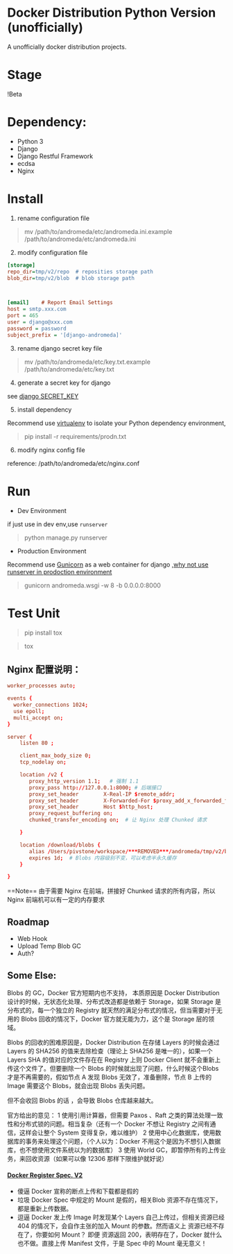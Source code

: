 
# Docker Distribution Python Version (unofficially) 

A unofficially docker distribution projects.

# Stage
!Beta

# Dependency:
* Python 3
* Django
* Django Restful Framework
* ecdsa
* Nginx


# Install

1. rename configuration file
 
> mv /path/to/andromeda/etc/andromeda.ini.example /path/to/andromeda/etc/andromeda.ini
 
 
2. modify configuration file

```ini
[storage]
repo_dir=tmp/v2/repo  # reposities storage path
blob_dir=tmp/v2/blob  # blob storage path



[email]    # Report Email Settings
host = smtp.xxx.com
port = 465
user = django@xxx.com
password = password
subject_prefix = '[django-andromeda]'
```

3. rename django secret key file

> mv /path/to/andromeda/etc/key.txt.example /path/to/andromeda/etc/key.txt
 
4. generate a secret key for django

see [django SECRET_KEY](https://docs.djangoproject.com/en/1.10/ref/settings/#std:setting-SECRET_KEY)

5. install dependency

Recommend use [virtualenv](https://pypi.python.org/pypi/virtualenv) to isolate your Python dependency environment,

> pip install -r requirements/prodn.txt

6. modify nginx config file

reference: /path/to/andromeda/etc/nginx.conf


# Run

* Dev Environment 

if just use in dev env,use `runserver`

> python manage.py runserver 

* Production Environment

Recommend use [Gunicorn](http://gunicorn.org) as a web container for django ,[why not use runserver in prodoction environment](https://docs.djangoproject.com/en/1.10/ref/django-admin/#runserver)

> gunicorn andromeda.wsgi -w 8 -b 0.0.0.0:8000
 

# Test Unit

> pip install tox

> tox

## Nginx 配置说明：

```conf
worker_processes auto;

events {
  worker_connections 1024;
  use epoll;
  multi_accept on;
}

server {
    listen 80 ;

    client_max_body_size 0;
    tcp_nodelay on;

    location /v2 {
       proxy_http_version 1.1;   # 强制 1.1
       proxy_pass http://127.0.0.1:8000; # 后端接口
       proxy_set_header        X-Real-IP $remote_addr;
       proxy_set_header        X-Forwarded-For $proxy_add_x_forwarded_for;
       proxy_set_header        Host $http_host;
       proxy_request_buffering on;
       chunked_transfer_encoding on;  # 让 Nginx 处理 Chunked 请求

    }

    location /download/blobs {
       alias /Users/pivstone/workspace/***REMOVED***/andromeda/tmp/v2/blob;   # Blobs 文件地址
       expires 1d;  # Blobs 内容级别不变，可以考虑半永久缓存
    }

}
```

==Note== 由于需要 Nginx 在前端，拼接好 Chunked 请求的所有内容，所以Nginx 前端机可以有一定的内存要求


## Roadmap
* Web Hook
* Upload Temp Blob GC
* Auth?

## Some Else:

Blobs 的 GC，Docker 官方短期内也不支持， 本质原因是 Docker Distribution 设计的时候，无状态化处理、分布式改造都是依赖于 Storage，如果 Storage 是分布式的，每一个独立的 Registry 就天然的满足分布式的情况，但当需要对于无用的 Blobs 回收的情况下，Docker 官方就无能为力，这个是 Storage 层的领域。

Blobs 的回收的困难原因是，Docker Distribution 在存储 Layers 的时候会通过 Layers 的 SHA256 的值来去除检查（理论上 SHA256 是唯一的），如果一个 Layers SHA 的值对应的文件存在在 Registry 上则 Docker Client 就不会重新上传这个文件了。但要删除一个 Blobs 的时候就出现了问题，什么时候这个Blobs 才是不再需要的，假如节点 A 发现 Blobs 无效了，准备删除，节点 B 上传的 Image 需要这个 Blobs，就会出现 Blobs 丢失问题。

但不会收回 Blobs 的话 ，会导致 Blobs 仓库越来越大。

官方给出的意见：
1 使用引用计算器，但需要 Paxos 、Raft 之类的算法处理一致性和分布式锁的问题。相当复杂（还有一个 Docker 不想让 Registry 之间有通信，这样会让整个 System 变得复杂，难以维护）
2 使用中心化数据库，使用数据库的事务来处理这个问题，（个人以为：Docker 不用这个是因为不想引入数据库，也不想使用文件系统以为的数据库）
3 使用 World GC，即暂停所有的上传业务，来回收资源（如果可以像 12306 那样下限维护就好说）



#### [Docker Register Spec. V2](https://github.com/docker/distribution/tree/master/docs/spec)	

* 傻逼 Docker 宣称的断点上传和下载都是假的
* 垃圾 Docker Spec 中规定的 Mount 是假的，相关Blob 资源不存在情况下，都是重新上传数据。
* 逗逼 Docker 发上传 Image 时发现某个 Layers 自己上传过，但相关资源已经 404 的情况下，会自作主张的加入 Mount 的参数。然而语义上 资源已经不存在了，你要如何 Mount？
    即便 资源返回 200，表明存在了，Docker 就什么也不做。直接上传 Manifest 文件，于是 Spec 中的 Mount 毫无意义！
